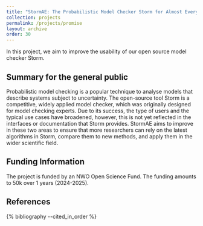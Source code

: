 ```yaml
---
title: "StormAE: The Probabilistic Model Checker Storm for Almost Everyone (NWO OSF)"
collection: projects
permalink: /projects/promise
layout: archive
order: 30
---
```


In this project, we aim to improve the usability of our open source model checker Storm.


Summary for the general public
------------------------------

Probabilistic model checking is a popular technique to analyse models that describe systems subject to uncertainty. The open-source tool Storm is a competitive, widely applied model checker, which was originally designed for model checking experts. Due to its success, the type of users and the typical use cases have broadened, however, this is not yet reflected in the interfaces or documentation that Storm provides. StormAE aims to improve in these two areas to ensure that more researchers can rely on the latest algorithms in Storm, compare them to new methods, and apply them in the wider scientific field.

Funding Information
-------------------
The project is funded by an NWO Open Science Fund.
The funding amounts to 50k over 1 years (2024-2025).


References
----------

{% bibliography --cited_in_order %}
